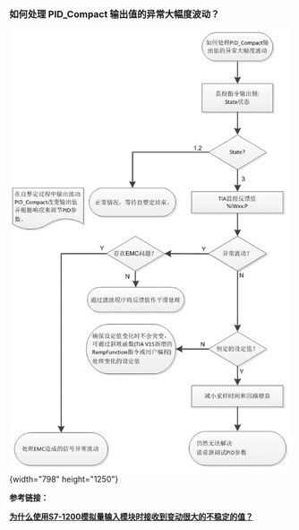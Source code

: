 ### 如何处理 PID_Compact 输出值的异常大幅度波动？

![](images/02-1.gif){width="798" height="1250"}

**参考链接：**

**[为什么使用S7-1200模拟量输入模块时接收到变动很大的不稳定的值？](../../../06-IO/03-AIAO/06-S7-1200%20analog%20module%20AI%20unstable.htm)**

 

 
